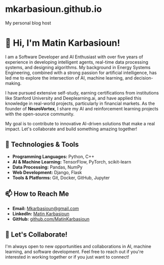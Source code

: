 # mkarbasioun.github.io
My personal blog host

# 👋 Hi, I'm Matin Karbasioun!

I am a Software Developer and AI Enthusiast with over five years of experience in developing intelligent agents, real-time data processing systems, and designing algorithms. My background in Energy Systems Engineering, combined with a strong passion for artificial intelligence, has led me to explore the intersection of AI, machine learning, and decision-making.

I have pursued extensive self-study, earning certifications from institutions like Stanford University and Deeplearning.ai, and have applied this knowledge in real-world projects, particularly in financial markets. As the founder of **NeuroVortex**, I share my AI and reinforcement learning projects with the open-source community.

My goal is to contribute to innovative AI-driven solutions that make a real impact. Let's collaborate and build something amazing together!

## 🔧 Technologies & Tools

- **Programming Languages:** Python, C++
- **AI & Machine Learning:** TensorFlow, PyTorch, scikit-learn
- **Data Processing:** Pandas, NumPy
- **Web Development:** Django, Flask
- **Tools & Platforms:** Git, Docker, GitHub, Jupyter

## 📫 How to Reach Me

- **Email:** [Mkarbasioun@gmail.com](mailto:Mkarbasioun@gmail.com)
- **LinkedIn:** [Matin Karbasioun](https://www.linkedin.com/in/matin-karbasioun)
- **GitHub:** [github.com/MatinKarbasioun](https://github.com/MatinKarbasioun)

## 🚀 Let's Collaborate!

I'm always open to new opportunities and collaborations in AI, machine learning, and software development. Feel free to reach out if you're interested in working together or if you just want to connect!


